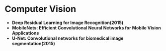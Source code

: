 # Computer Vision

- **Deep Residual Learning for Image Recognition(2015)**
- **MobileNets: Efficient Convolutional Neural Networks for Mobile Vision Applications**
- **U-Net: Convolutional networks for biomedical image segmentation(2015)**

